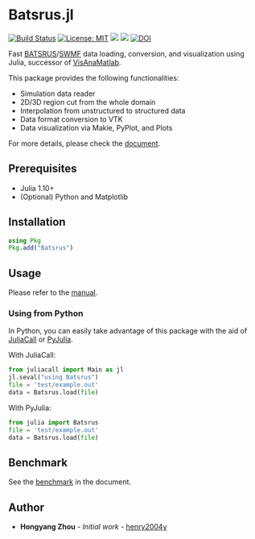 # Batsrus.jl

[![Build Status](https://github.com/henry2004y/Batsrus.jl/workflows/CI/badge.svg)](https://github.com/henry2004y/Batsrus.jl/actions?query=workflow%3ACI+branch%3Amaster)
[![License: MIT](https://img.shields.io/badge/License-MIT-green.svg)](LICENSE)
[![](https://img.shields.io/badge/docs-latest-blue.svg)][Batsrus-doc]
[![][codecov-img]][codecov-url]
[![DOI](https://zenodo.org/badge/DOI/10.5281/zenodo.4761843.svg)](https://doi.org/10.5281/zenodo.4761842)

Fast [BATSRUS](https://github.com/MSTEM-QUDA/BATSRUS)/[SWMF](https://github.com/MSTEM-QUDA/SWMF) data loading, conversion, and visualization using Julia, successor of [VisAnaMatlab](https://github.com/henry2004y/VisAnaMatlab).

This package provides the following functionalities:

* Simulation data reader
* 2D/3D region cut from the whole domain
* Interpolation from unstructured to structured data
* Data format conversion to VTK
* Data visualization via Makie, PyPlot, and Plots

For more details, please check the [document][Batsrus-doc].

## Prerequisites

* Julia 1.10+
* (Optional) Python and Matplotlib

## Installation

```julia
using Pkg
Pkg.add("Batsrus")
```

## Usage

Please refer to the [manual](https://henry2004y.github.io/Batsrus.jl/dev/man/manual/).

### Using from Python

In Python, you can easily take advantage of this package with the aid of [JuliaCall](https://juliapy.github.io/PythonCall.jl/dev/juliacall/) or [PyJulia](https://pyjulia.readthedocs.io/en/latest/).

With JuliaCall:

```python
from juliacall import Main as jl
jl.seval("using Batsrus")
file = 'test/example.out'
data = Batsrus.load(file)
```

With PyJulia:

```python
from julia import Batsrus
file = 'test/example.out'
data = Batsrus.load(file)
```

## Benchmark

See the [benchmark](https://henry2004y.github.io/Batsrus.jl/dev/#Benchmark-1) in the document.

## Author

* **Hongyang Zhou** - *Initial work* - [henry2004y](https://github.com/henry2004y)

[codecov-img]: https://codecov.io/gh/henry2004y/Batsrus.jl/branch/master/graph/badge.svg
[codecov-url]: https://codecov.io/gh/henry2004y/Batsrus.jl
[Batsrus-doc]: https://henry2004y.github.io/Batsrus.jl/dev
